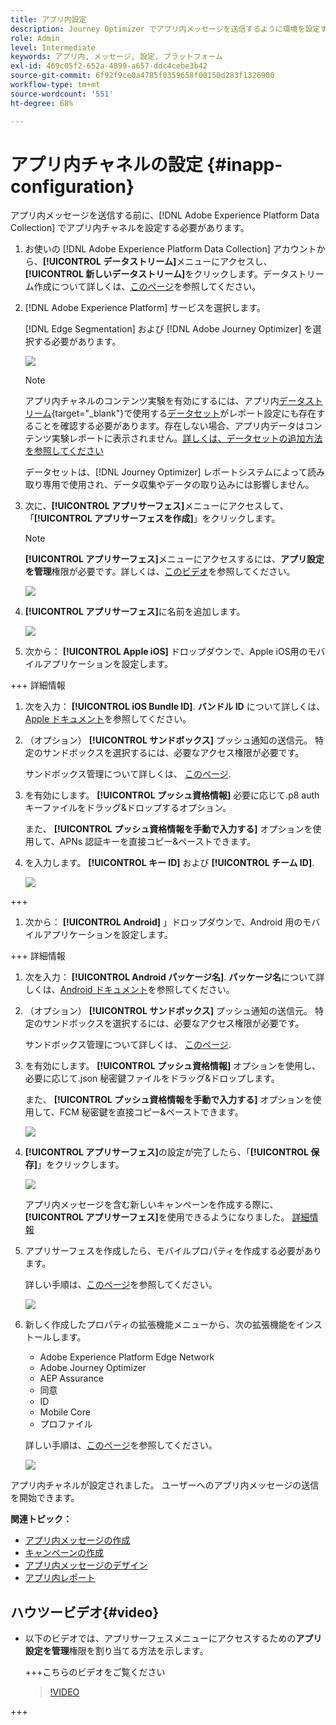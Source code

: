 ```yaml
---
title: アプリ内設定
description: Journey Optimizer でアプリ内メッセージを送信するように環境を設定する方法を学ぶ
role: Admin
level: Intermediate
keywords: アプリ内, メッセージ, 設定, プラットフォーム
exl-id: 469c05f2-652a-4899-a657-ddc4cebe3b42
source-git-commit: 6f92f9ce0a4785f0359658f00150d283f1326900
workflow-type: tm+mt
source-wordcount: '551'
ht-degree: 68%

---
```


# アプリ内チャネルの設定 {#inapp-configuration}

アプリ内メッセージを送信する前に、[!DNL Adobe Experience Platform Data Collection] でアプリ内チャネルを設定する必要があります。

1. お使いの [!DNL Adobe Experience Platform Data Collection] アカウントから、**[!UICONTROL データストリーム]**&#x200B;メニューにアクセスし、**[!UICONTROL 新しいデータストリーム]**&#x200B;をクリックします。データストリーム作成について詳しくは、[このページ](https://experienceleague.adobe.com/docs/experience-platform/edge/datastreams/configure.html?lang=ja)を参照してください。

1. [!DNL Adobe Experience Platform] サービスを選択します。 

   [!DNL Edge Segmentation] および [!DNL Adobe Journey Optimizer] を選択する必要があります。

   ![](assets/inapp_config_6.png)

   >[!NOTE]
   >
   >アプリ内チャネルのコンテンツ実験を有効にするには、アプリ内[データストリーム](https://experienceleague.adobe.com/docs/experience-platform/datastreams/overview.html?lang=ja){target="_blank"}で使用する[データセット](../data/get-started-datasets.md)がレポート設定にも存在することを確認する必要があります。存在しない場合、アプリ内データはコンテンツ実験レポートに表示されません。[詳しくは、データセットの追加方法を参照してください](../campaigns/reporting-configuration.md#add-datasets)
   >
   >データセットは、[!DNL Journey Optimizer] レポートシステムによって読み取り専用で使用され、データ収集やデータの取り込みには影響しません。

1. 次に、**[!UICONTROL アプリサーフェス]**&#x200B;メニューにアクセスして、「**[!UICONTROL アプリサーフェスを作成]**」をクリックします。

   >[!NOTE]
   >
   > **[!UICONTROL アプリサーフェス]**&#x200B;メニューにアクセスするには、**アプリ設定を管理**&#x200B;権限が必要です。詳しくは、[このビデオ](#video)を参照してください。

   ![](assets/inapp_config_1.png)

1. **[!UICONTROL アプリサーフェス]**&#x200B;に名前を追加します。

   ![](assets/inapp_config_2b.png)

1. 次から： **[!UICONTROL Apple iOS]** ドロップダウンで、Apple iOS用のモバイルアプリケーションを設定します。

+++ 詳細情報

   1. 次を入力： **[!UICONTROL iOS Bundle ID]**. **バンドル ID** について詳しくは、[Apple ドキュメント](https://developer.apple.com/documentation/appstoreconnectapi/bundle_ids)を参照してください。

   1. （オプション） **[!UICONTROL サンドボックス]** プッシュ通知の送信元。 特定のサンドボックスを選択するには、必要なアクセス権限が必要です。

      サンドボックス管理について詳しくは、 [このページ](../administration/sandboxes.md#assign-sandboxes).

   1. を有効にします。 **[!UICONTROL プッシュ資格情報]** 必要に応じて.p8 auth キーファイルをドラッグ&amp;ドロップするオプション。

      また、 **[!UICONTROL プッシュ資格情報を手動で入力する]** オプションを使用して、APNs 認証キーを直接コピー&amp;ペーストできます。

   1. を入力します。 **[!UICONTROL キー ID]** および **[!UICONTROL チーム ID]**.

      ![](assets/inapp_config_2.png)

+++

1. 次から： **[!UICONTROL Android]** 」ドロップダウンで、Android 用のモバイルアプリケーションを設定します。

+++ 詳細情報

   1. 次を入力： **[!UICONTROL Android パッケージ名]**. **パッケージ名**&#x200B;について詳しくは、[Android ドキュメント](https://support.google.com/admob/answer/9972781?hl=ja#:~:text=The%20package%20name%20of%20an,supported%20third%2Dparty%20Android%20stores)を参照してください。

   1. （オプション） **[!UICONTROL サンドボックス]** プッシュ通知の送信元。 特定のサンドボックスを選択するには、必要なアクセス権限が必要です。

      サンドボックス管理について詳しくは、 [このページ](../administration/sandboxes.md#assign-sandboxes).

   1. を有効にします。 **[!UICONTROL プッシュ資格情報]** オプションを使用し、必要に応じて.json 秘密鍵ファイルをドラッグ&amp;ドロップします。

      また、 **[!UICONTROL プッシュ資格情報を手動で入力する]** オプションを使用して、FCM 秘密鍵を直接コピー&amp;ペーストできます。

      ![](assets/inapp_config_7.png)

1. **[!UICONTROL アプリサーフェス]**&#x200B;の設定が完了したら、「**[!UICONTROL 保存]**」をクリックします。

   ![](assets/inapp_config_3.png)

   アプリ内メッセージを含む新しいキャンペーンを作成する際に、**[!UICONTROL アプリサーフェス]**&#x200B;を使用できるようになりました。 [詳細情報](create-in-app.md)

1. アプリサーフェスを作成したら、モバイルプロパティを作成する必要があります。

   詳しい手順は、[このページ](https://experienceleague.adobe.com/docs/experience-platform/tags/admin/companies-and-properties.html?lang=ja#for-mobile)を参照してください。

   ![](assets/inapp_config_4.png)

1. 新しく作成したプロパティの拡張機能メニューから、次の拡張機能をインストールします。

   * Adobe Experience Platform Edge Network
   * Adobe Journey Optimizer
   * AEP Assurance
   * 同意
   * ID
   * Mobile Core
   * プロファイル

   詳しい手順は、[このページ](https://experienceleague.adobe.com/docs/experience-platform/tags/ui/extensions/overview.html?lang=ja#add-a-new-extension)を参照してください。

   ![](assets/inapp_config_5.png)

アプリ内チャネルが設定されました。 ユーザーへのアプリ内メッセージの送信を開始できます。

**関連トピック：**

* [アプリ内メッセージの作成 ](create-in-app.md)
* [キャンペーンの作成](../campaigns/create-campaign.md)
* [アプリ内メッセージのデザイン](design-in-app.md)
* [アプリ内レポート](../reports/campaign-global-report.md#inapp-report)


## ハウツービデオ{#video}

* 以下のビデオでは、アプリサーフェスメニューにアクセスするための&#x200B;**アプリ設定を管理**&#x200B;権限を割り当てる方法を示します。

  +++こちらのビデオをご覧ください

  >[!VIDEO](https://video.tv.adobe.com/v/3421607)

+++


